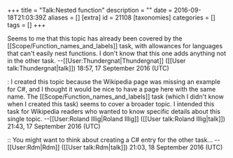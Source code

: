 +++
title = "Talk:Nested function"
description = ""
date = 2016-09-18T21:03:39Z
aliases = []
[extra]
id = 21108
[taxonomies]
categories = []
tags = []
+++

Seems to me that this topic has already been covered by the [[Scope/Function_names_and_labels]] task, with allowances for languages that can't easily nest functions. I don't know that this one adds anything not in the other task. --[[User:Thundergnat|Thundergnat]] ([[User talk:Thundergnat|talk]]) 18:57, 17 September 2016 (UTC)

: I created this topic because the Wikipedia page was missing an example for C#, and I thought it would be nice to have a page here with the same name. The [[Scope/Function_names_and_labels]] task (which I didn't know when I created this task) seems to cover a broader topic. I intended this task for Wikipedia readers who wanted to know specific details about this single topic. --[[User:Roland Illig|Roland Illig]] ([[User talk:Roland Illig|talk]]) 21:43, 17 September 2016 (UTC)

:: You might want to think about creating a C# entry for the other task... --[[User:Rdm|Rdm]] ([[User talk:Rdm|talk]]) 21:03, 18 September 2016 (UTC)
